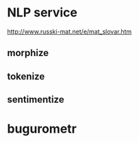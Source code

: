 # NLP service

http://www.russki-mat.net/e/mat_slovar.htm

## morphize

## tokenize

## sentimentize
# bugurometr
